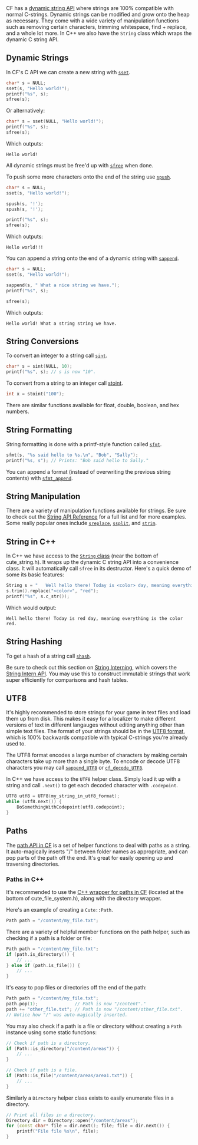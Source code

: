 [](../header.md ':include')

<br>

CF has a [dynamic string API](https://randygaul.github.io/cute_framework/#/api_reference?id=string) where strings are 100% compatible with normal C-strings. Dynamic strings can be modified and grow onto the heap as necessary. They come with a wide variety of manipulation functions such as removing certain characters, trimming whitespace, find + replace, and a whole lot more. In C++ we also have the `String` class which wraps the dynamic C string API.

## Dynamic Strings

In CF's C API we can create a new string with [`sset`](https://randygaul.github.io/cute_framework/#/string/sset).

```cpp
char* s = NULL;
sset(s, "Hello world!");
printf("%s", s);
sfree(s);
```

Or alternatively:

```cpp
char* s = sset(NULL, "Hello world!");
printf("%s", s);
sfree(s);
```

Which outputs:

```
Hello world!
```

All dynamic strings must be free'd up with [`sfree`](https://randygaul.github.io/cute_framework/#/string/sfree) when done.

To push some more characters onto the end of the string use [`spush`](https://randygaul.github.io/cute_framework/#/string/spush).

```cpp
char* s = NULL;
sset(s, "Hello world!");

spush(s, '!');
spush(s, '!');

printf("%s", s);
sfree(s);
```

Which outputs:

```
Hello world!!!
```

You can append a string onto the end of a dynamic string with [`sappend`](https://randygaul.github.io/cute_framework/#/string/sappend).

```cpp
char* s = NULL;
sset(s, "Hello world!");

sappend(s, " What a nice string we have.");
printf("%s", s);

sfree(s);
```

Which outputs:

```
Hello world! What a string string we have.
```

## String Conversions

To convert an integer to a string call [`sint`](https://randygaul.github.io/cute_framework/#/string/sint).

```cpp
char* s = sint(NULL, 10);
printf("%s", s); // s is now "10".
```

To convert from a string to an integer call [stoint](https://randygaul.github.io/cute_framework/#/string/stoint).

```cpp
int x = stoint("100");
```

There are similar functions available for float, double, boolean, and hex numbers.

## String Formatting

String formatting is done with a printf-style function called [`sfmt`](https://randygaul.github.io/cute_framework/#/string/sfmt).

```cpp
sfmt(s, "%s said hello to %s.\n", "Bob", "Sally");
printf("%s, s"); // Prints: "Bob said hello to Sally."
```

You can append a format (instead of overwriting the previous string contents) with [`sfmt_append`](https://randygaul.github.io/cute_framework/#/string/sfmt_append).

## String Manipulation

There are a variety of manipulation functions available for strings. Be sure to check out the [String API Reference](https://randygaul.github.io/cute_framework/#/api_reference?id=string) for a full list and for more examples. Some really popular ones include [`sreplace`](https://randygaul.github.io/cute_framework/#/string/sreplace), [`ssplit`](https://randygaul.github.io/cute_framework/#/string/ssplit), and [`strim`](https://randygaul.github.io/cute_framework/#/string/strim).

## String in C++

In C++ we have access to the [`String` class](https://github.com/RandyGaul/cute_framework/blob/master/include/cute_string.h) (near the bottom of cute_string.h). It wraps up the dynamic C string API into a convenience class. It will automatically call `sfree` in its destructor. Here's a quick demo of some its basic features:

```cpp
String s = "   Well hello there! Today is <color> day, meaning everything is the color <color>.    ";
s.trim().replace("<color>", "red");
printf("%s", s.c_str());
```

Which would output:

```
Well hello there! Today is red day, meaning everything is the color red.
```

## String Hashing

To get a hash of a string call [`shash`](https://randygaul.github.io/cute_framework/#/string/shash).

Be sure to check out this section on [String Interning](https://randygaul.github.io/cute_framework/#/topics/data_structures?id=strings-as-keys), which covers the [String Intern API](https://randygaul.github.io/cute_framework/#/string/sintern). You may use this to construct immutable strings that work super efficiently for comparisons and hash tables.

## UTF8

It's highly recommended to store strings for your game in text files and load them up from disk. This makes it easy for a localizer to make different versions of text in different langauges without editing anything other than simple text files. The format of your strings should be in the [UTF8 format](https://en.wikipedia.org/wiki/UTF-8), which is 100% backwards compatible with typical C-strings you're already used to.

The UTF8 format encodes a large number of characters by making certain characters take up more than a single byte. To encode or decode UTF8 characters you may call [`sappend_UTF8`](https://randygaul.github.io/cute_framework/#/string/sappend_utf8) or [`cf_decode_UTF8`](https://randygaul.github.io/cute_framework/#/string/cf_decode_utf8).

In C++ we have access to the `UTF8` helper class. Simply load it up with a string and call `.next()` to get each decoded character with `.codepoint`.

```cpp
UTF8 utf8 = UTF8(my_string_in_utf8_format);
while (utf8.next()) {
    DoSomethingWithCodepoint(utf8.codepoint);
}
```

## Paths

The [path API in CF](https://randygaul.github.io/cute_framework/#/api_reference?id=path) is a set of helper functions to deal with paths as a string. It auto-magically inserts "/" between folder names as appropriate, and can pop parts of the path off the end. It's great for easily opening up and traversing directories.

### Paths in C++

It's recommended to use the [C++ wrapper for paths in CF](https://github.com/RandyGaul/cute_framework/blob/master/include/cute_file_system.h) (located at the bottom of cute_file_system.h), along with the directory wrapper.

Here's an example of creating a `Cute::Path`.

```cpp
Path path = "/content/my_file.txt";
```

There are a variety of helpful member functions on the path helper, such as checking if a path is a folder or file:

```cpp
Path path = "/content/my_file.txt";
if (path.is_directory()) {
	// ...
} else if (path.is_file()) {
	// ...
}
```

It's easy to pop files or directories off the end of the path:

```cpp
Path path = "/content/my_file.txt";
path.pop(1);              // Path is now "/content"."
path += "other_file.txt"; // Path is now "/content/other_file.txt".
// Notice how "/" was auto-magically inserted.
```

You may also check if a path is a file or directory without creating a `Path` instance using some static functions:

```cpp
// Check if path is a directory.
if (Path::is_directory("/content/areas")) {
	// ...
}

// Check if path is a file.
if (Path::is_file("/content/areas/area1.txt")) {
	// ...
}
```

Similarly a `Directory` helper class exists to easily enumerate files in a directory.

```cpp
// Print all files in a directory.
Directory dir = Directory::open("/content/areas");
for (const char* file = dir.next(); file; file = dir.next()) {
	printf("File file %s\n", file);
}
```
